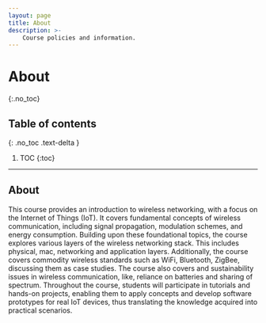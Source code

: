 ```yaml
---
layout: page
title: About
description: >-
    Course policies and information.
---
```


# About
{:.no_toc}

## Table of contents
{: .no_toc .text-delta }

1. TOC
{:toc}

---

## About

This course provides an introduction to wireless networking, with a focus on the Internet of Things (IoT). It covers fundamental concepts of wireless communication, including signal propagation, modulation schemes, and energy consumption. Building upon these foundational topics, the course explores various layers of the wireless networking stack. This includes physical, mac, networking and application layers. Additionally, the course covers commodity wireless standards such as WiFi, Bluetooth, ZigBee, discussing them as case studies. The course also covers and sustainability issues in wireless communication, like, reliance on batteries and sharing of spectrum. Throughout the course, students will participate in tutorials and hands-on projects, enabling them to apply concepts and develop software prototypes for real IoT devices, thus translating the knowledge acquired into practical scenarios.



